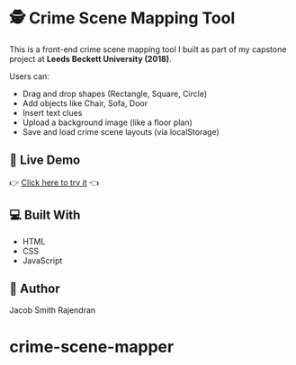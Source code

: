 # 🕵️ Crime Scene Mapping Tool

This is a front-end crime scene mapping tool I built as part of my capstone project at **Leeds Beckett University (2018)**.

Users can:
- Drag and drop shapes (Rectangle, Square, Circle)
- Add objects like Chair, Sofa, Door
- Insert text clues
- Upload a background image (like a floor plan)
- Save and load crime scene layouts (via localStorage)

## 🚀 Live Demo
👉 [Click here to try it](https://jac-rajendran.github.io/crime-scene-mapper/) 👈

## 💻 Built With
- HTML
- CSS
- JavaScript

## 📜 Author
Jacob Smith Rajendran
# crime-scene-mapper
